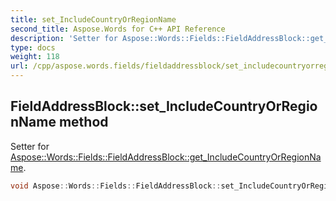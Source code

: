 ```yaml
---
title: set_IncludeCountryOrRegionName
second_title: Aspose.Words for C++ API Reference
description: 'Setter for Aspose::Words::Fields::FieldAddressBlock::get_IncludeCountryOrRegionName.'
type: docs
weight: 118
url: /cpp/aspose.words.fields/fieldaddressblock/set_includecountryorregionname/
---
```

## FieldAddressBlock::set_IncludeCountryOrRegionName method


Setter for [Aspose::Words::Fields::FieldAddressBlock::get_IncludeCountryOrRegionName](../get_includecountryorregionname/).

```cpp
void Aspose::Words::Fields::FieldAddressBlock::set_IncludeCountryOrRegionName(const System::String &value)
```

